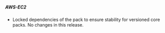 ##### AWS-EC2

- Locked dependencies of the pack to ensure stability for versioned core packs. No changes in this release.

